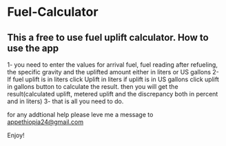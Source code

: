 # Fuel-Calculator
This a free to use fuel uplift calculator.
How to use the app
--------------------
1- you need to enter the values for arrival fuel, fuel reading after refueling, the specific gravity and the uplifted amount either in liters or US gallons
2- If fuel uplift is in liters click Uplift in liters 
if uplift is in US gallons click uplift in gallons button to calculate the result.
then you will get the result(calculated uplift, metered uplift and the discrepancy both in percent and in liters)
3- that is all you need to do.

for any addtional help please leve me a message to appethiopia24@gmail.com

Enjoy!
